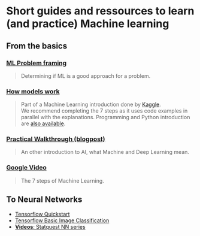 # Short guides and ressources to learn (and practice) Machine learning

## From the basics

### [ML Problem framing](https://developers.google.com/machine-learning/problem-framing/?utm_source=googleAI&utm_medium=card-image&utm_campaign=training-hub&utm_term&utm_content=problem-framing) 
 >Determining if ML is a good approach for a problem.  
### [How models work](https://www.kaggle.com/code/dansbecker/how-models-work/tutorial) 
>Part of a Machine Learning introduction done by [Kaggle](https://www.kaggle.com).  
We recommend completing the 7 steps as it uses code examples in parallel with the explanations.  Programming and Python introduction are [also available](https://www.kaggle.com/learn).  
### [Practical Walkthrough (blogpost)](https://towardsdatascience.com/introduction-to-artificial-intelligence-machine-learning-and-deep-learning-with-tensorflow-b5fa20477e89) 
> An other introduction to AI, what Machine and Deep Learning mean.
### [Google Video](https://www.youtube.com/watch?v=nKW8Ndu7Mjw&list=PLMUdwhLW7A0icUPn6LT5Zj0rDqZ2OOP8Y&index=4) 
> The 7 steps of Machine Learning. 


## To Neural Networks 
 - [Tensorflow Quickstart](https://www.tensorflow.org/tutorials/quickstart/beginner)
 - [Tensorflow Basic Image Classification](https://www.tensorflow.org/tutorials/keras/classification)
 - [**Videos**: Statquest NN series](https://www.youtube.com/playlist?list=PLblh5JKOoLUIxGDQs4LFFD--41Vzf-ME1)


